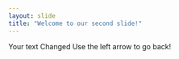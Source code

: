 ```yaml
---
layout: slide
title: "Welcome to our second slide!"
---
```

Your text Changed
Use the left arrow to go back!
